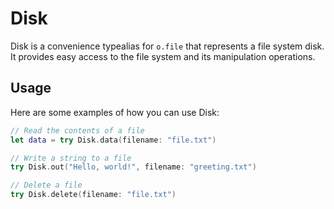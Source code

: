 # Disk

Disk is a convenience typealias for `o.file` that represents a file system disk. It provides easy access to the file system and its manipulation operations.

## Usage

Here are some examples of how you can use Disk:

```swift
// Read the contents of a file
let data = try Disk.data(filename: "file.txt")

// Write a string to a file
try Disk.out("Hello, world!", filename: "greeting.txt")

// Delete a file
try Disk.delete(filename: "file.txt")
```
